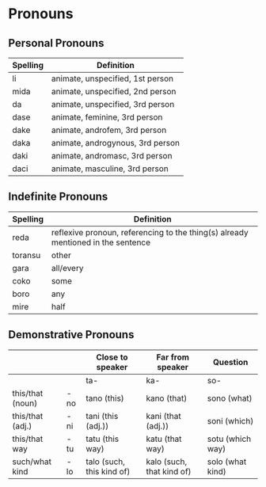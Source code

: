 # Pronouns

## Personal Pronouns
| Spelling | Definition |
|----------|------------|
| li | animate, unspecified, 1st person |
| mida | animate, unspecified, 2nd person |
| da | animate, unspecified, 3rd person |
| dase | animate, feminine, 3rd person |
| dake | animate, androfem, 3rd person |
| daka | animate, androgynous, 3rd person |
| daki | animate, andromasc, 3rd person |
| daci | animate, masculine, 3rd person |

## Indefinite Pronouns
| Spelling | Definition |
|----------|------------|
| reda | reflexive pronoun, referencing to the thing(s) already mentioned in the sentence |
| toransu | other |
| gara | all/every |
| coko | some |
| boro | any |
| mire | half |

## Demonstrative Pronouns
|   |   | Close to speaker | Far from speaker | Question |
| - | - | ---------------- | ---------------- | -------- |
|   |   | ta- | ka- | so- |
| this/that (noun) | -no | tano (this) | kano (that) | sono (what) |
| this/that (adj.) | -ni |  tani (this (adj.)) | kani (that (adj.)) | soni (which) |
| this/that way | -tu | tatu (this way) | katu (that way) | sotu (which way) |
| such/what kind | -lo | talo (such, this kind of) | kalo (such, that kind of) | solo (what kind) |
